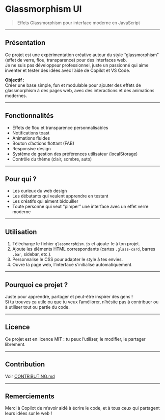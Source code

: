 # Glassmorphism UI

> Effets Glassmorphism pour interface moderne en JavaScript

---

## Présentation

Ce projet est une expérimentation créative autour du style “glassmorphism” (effet de verre, flou, transparence) pour des interfaces web.  
Je ne suis pas développeur professionnel, juste un passionné qui aime inventer et tester des idées avec l’aide de Copilot et VS Code.

**Objectif :**  
Créer une base simple, fun et modulable pour ajouter des effets de glassmorphism à des pages web, avec des interactions et des animations modernes.

---

## Fonctionnalités

- Effets de flou et transparence personnalisables
- Notifications toast
- Animations fluides
- Bouton d’actions flottant (FAB)
- Responsive design
- Système de gestion des préférences utilisateur (localStorage)
- Contrôle du thème (clair, sombre, auto)

---

## Pour qui ?

- Les curieux du web design
- Les débutants qui veulent apprendre en testant
- Les créatifs qui aiment bidouiller
- Toute personne qui veut “pimper” une interface avec un effet verre moderne

---

## Utilisation

1. Télécharge le fichier `glassmorphism.js` et ajoute-le à ton projet.
2. Ajoute les éléments HTML correspondants (cartes `.glass-card`, barres `.bar`, sidebar, etc.).
3. Personnalise le CSS pour adapter le style à tes envies.
4. Ouvre ta page web, l’interface s’initialise automatiquement.

---

## Pourquoi ce projet ?

Juste pour apprendre, partager et peut-être inspirer des gens !  
Si tu trouves ça utile ou que tu veux l’améliorer, n’hésite pas à contribuer ou à utiliser tout ou partie du code.

---

## Licence

Ce projet est en licence MIT : tu peux l’utiliser, le modifier, le partager librement.

---

## Contribution

Voir [CONTRIBUTING.md](CONTRIBUTING.md)

---

## Remerciements

Merci à Copilot de m’avoir aidé à écrire le code, et à tous ceux qui partagent leurs idées sur le web !